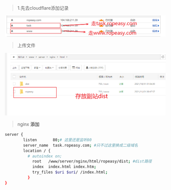 > 1.先去cloudflare添加记录

![image-20211101005541810](配置二级域名.assets/image-20211101005541810.png)

> 上传文件

![image-20211101005621556](配置二级域名.assets/image-20211101005621556.png)

> nginx **添加**

```bash
server {        
		listen       80;# 这里还是监听80  
		server_name  task.ropeasy.com; #只不过这里换成二级域名  
		location / {
		  # autoindex on;
			root   /www/server/nginx/html/ropeasy/dist; #dist路径           				#副站dist路径
		 	index  index.html index.htm;
		 	try_files $uri $uri/ /index.html;
		  }
}
```

